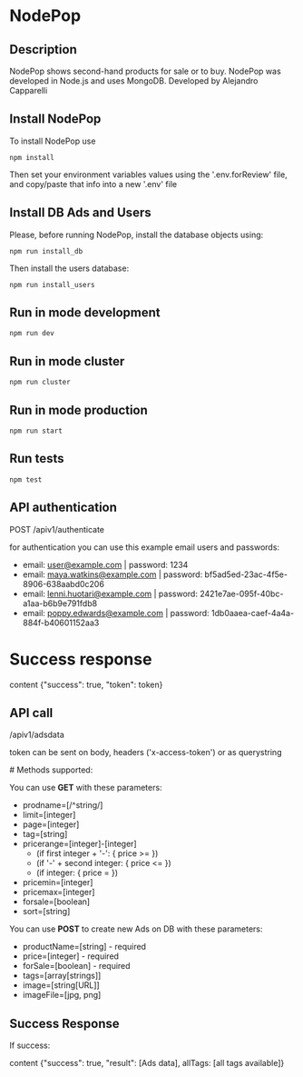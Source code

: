 # NodePop

## Description

NodePop shows second-hand products for sale or to buy. 
NodePop was developed in Node.js and uses MongoDB.
Developed by Alejandro Capparelli

## Install NodePop

To install NodePop use 
```
npm install
```

Then set your environment variables values using the '.env.forReview' file, and copy/paste that info into a new '.env' file

## Install DB Ads and Users

Please, before running NodePop, install the database objects using:

```
npm run install_db
```

Then install the users database:

```
npm run install_users
```

## Run in mode development

```
npm run dev
```

## Run in mode cluster

```
npm run cluster
```

## Run in mode production

```
npm run start
```

## Run tests
```
npm test
```

## API authentication

POST    /apiv1/authenticate

for authentication you can use this example email users and passwords:

* email: user@example.com | password: 1234
* email: maya.watkins@example.com | password: bf5ad5ed-23ac-4f5e-8906-638aabd0c206
* email: lenni.huotari@example.com | password: 2421e7ae-095f-40bc-a1aa-b6b9e791fdb8
* email: poppy.edwards@example.com | password: 1db0aaea-caef-4a4a-884f-b40601152aa3

# Success response 

content {"success": true, "token": token}

## API call

/apiv1/adsdata

token can be sent on body, headers ('x-access-token') or as querystring

# Methods supported:

You can use **GET** with these parameters:

* prodname=[/^string/]
* limit=[integer]
* page=[integer]
* tag=[string]
* pricerange=[integer]-[integer] 
  * (if first integer + '-': { price >= })
  * (if '-' + second integer: { price <= })
  * (if integer: { price = })
* pricemin=[integer]
* pricemax=[integer]
* forsale=[boolean]
* sort=[string]

You can use **POST** to create new Ads on DB with these parameters:

* productName=[string] - required
* price=[integer] - required
* forSale=[boolean] - required
* tags=[array[strings]]
* image=[string[URL]]
* imageFile=[jpg, png]

## Success Response

If success:

content {"success": true, "result": [Ads data], allTags: [all tags available]}
